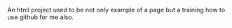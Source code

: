 An html project used to be not only example of a page but a training how to use github for me also.
